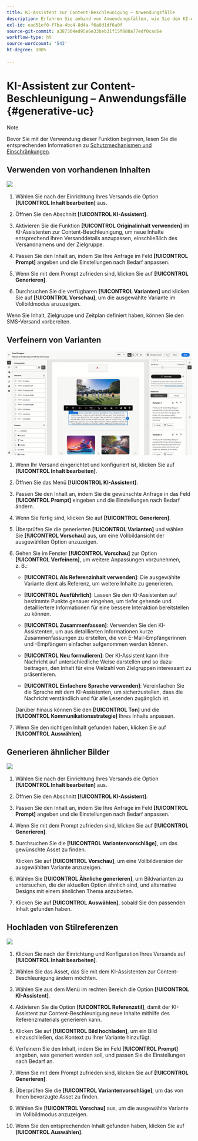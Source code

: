 ```yaml
---
title: KI-Assistent zur Content-Beschleunigung – Anwendungsfälle
description: Erfahren Sie anhand von Anwendungsfällen, wie Sie den KI-Assistenten zur Content-Beschleunigung verwenden.
exl-id: ead51ef0-f7ba-4bc4-8d4a-f6a6d1df6a0f
source-git-commit: a387304ed95a6e33beb31f15f888a77edf0cad6e
workflow-type: ht
source-wordcount: '543'
ht-degree: 100%

---
```


# KI-Assistent zur Content-Beschleunigung – Anwendungsfälle {#generative-uc}

>[!NOTE]
>
>Bevor Sie mit der Verwendung dieser Funktion beginnen, lesen Sie die entsprechenden Informationen zu [Schutzmechanismen und Einschränkungen](generative-gs.md#generative-guardrails).

## Verwenden von vorhandenen Inhalten

![](assets/do-not-localize/gen-ai-reuse-text.gif)

1. Wählen Sie nach der Einrichtung Ihres Versands die Option **[!UICONTROL Inhalt bearbeiten]** aus.

1. Öffnen Sie den Abschnitt **[!UICONTROL KI-Assistent]**.

1. Aktivieren Sie die Funktion **[!UICONTROL Originalinhalt verwenden]** im KI-Assistenten zur Content-Beschleunigung, um neue Inhalte entsprechend Ihren Versanddetails anzupassen, einschließlich des Versandnamens und der Zielgruppe.

1. Passen Sie den Inhalt an, indem Sie Ihre Anfrage im Feld **[!UICONTROL Prompt]** angeben und die Einstellungen nach Bedarf anpassen.

1. Wenn Sie mit dem Prompt zufrieden sind, klicken Sie auf **[!UICONTROL Generieren]**.

1. Durchsuchen Sie die verfügbaren **[!UICONTROL Varianten]** und klicken Sie auf **[!UICONTROL Vorschau]**, um die ausgewählte Variante im Vollbildmodus anzuzeigen.

Wenn Sie Inhalt, Zielgruppe und Zeitplan definiert haben, können Sie den SMS-Versand vorbereiten.

## Verfeinern von Varianten

![](assets/do-not-localize/gen-ai-variation.gif)

1. Wenn Ihr Versand eingerichtet und konfiguriert ist, klicken Sie auf **[!UICONTROL Inhalt bearbeiten]**.

1. Öffnen Sie das Menü **[!UICONTROL KI-Assistent]**.

1. Passen Sie den Inhalt an, indem Sie die gewünschte Anfrage in das Feld **[!UICONTROL Prompt]** eingeben und die Einstellungen nach Bedarf ändern.

1. Wenn Sie fertig sind, klicken Sie auf **[!UICONTROL Generieren]**.

1. Überprüfen Sie die generierten **[!UICONTROL Varianten]** und wählen Sie **[!UICONTROL Vorschau]** aus, um eine Vollbildansicht der ausgewählten Option anzuzeigen.

1. Gehen Sie im Fenster **[!UICONTROL Vorschau]** zur Option **[!UICONTROL Verfeinern]**, um weitere Anpassungen vorzunehmen, z. B.:

   * **[!UICONTROL Als Referenzinhalt verwenden]**: Die ausgewählte Variante dient als Referenz, um weitere Inhalte zu generieren.

   * **[!UICONTROL Ausführlich]**: Lassen Sie den KI-Assistenten auf bestimmte Punkte genauer eingehen, um tiefer gehende und detailliertere Informationen für eine bessere Interaktion bereitstellen zu können.

   * **[!UICONTROL Zusammenfassen]**: Verwenden Sie den KI-Assistenten, um aus detaillierten Informationen kurze Zusammenfassungen zu erstellen, die von E-Mail-Empfängerinnen und -Empfängern einfacher aufgenommen werden können.

   * **[!UICONTROL Neu formulieren]**: Der KI-Assistent kann Ihre Nachricht auf unterschiedliche Weise darstellen und so dazu beitragen, den Inhalt für eine Vielzahl von Zielgruppen interessant zu präsentieren.

   * **[!UICONTROL Einfachere Sprache verwenden]**: Vereinfachen Sie die Sprache mit dem KI-Assistenten, um sicherzustellen, dass die Nachricht verständlich und für alle Lesenden zugänglich ist.

   Darüber hinaus können Sie den **[!UICONTROL Ton]** und die **[!UICONTROL Kommunikationsstrategie]** Ihres Inhalts anpassen.

1. Wenn Sie den richtigen Inhalt gefunden haben, klicken Sie auf **[!UICONTROL Auswählen]**.

## Generieren ähnlicher Bilder

![](assets/do-not-localize/uc-image-similar.gif)

1. Wählen Sie nach der Einrichtung Ihres Versands die Option **[!UICONTROL Inhalt bearbeiten]** aus.

1. Öffnen Sie den Abschnitt **[!UICONTROL KI-Assistent]**.

1. Passen Sie den Inhalt an, indem Sie Ihre Anfrage im Feld **[!UICONTROL Prompt]** angeben und die Einstellungen nach Bedarf anpassen.

1. Wenn Sie mit dem Prompt zufrieden sind, klicken Sie auf **[!UICONTROL Generieren]**.

1. Durchsuchen Sie die **[!UICONTROL Variantenvorschläge]**, um das gewünschte Asset zu finden. 

   Klicken Sie auf **[!UICONTROL Vorschau]**, um eine Vollbildversion der ausgewählten Variante anzuzeigen.

1. Wählen Sie **[!UICONTROL Ähnliche generieren]**, um Bildvarianten zu untersuchen, die der aktuellen Option ähnlich sind, und alternative Designs mit einem ähnlichen Thema anzubieten.

1. Klicken Sie auf **[!UICONTROL Auswählen]**, sobald Sie den passenden Inhalt gefunden haben.

## Hochladen von Stilreferenzen

![](assets/do-not-localize/uc-image-reference.gif)

1. Klicken Sie nach der Einrichtung und Konfiguration Ihres Versands auf **[!UICONTROL Inhalt bearbeiten]**.

1. Wählen Sie das Asset, das Sie mit dem KI-Assistenten zur Content-Beschleunigung ändern möchten.

1. Wählen Sie aus dem Menü im rechten Bereich die Option **[!UICONTROL KI-Assistent]**.

1. Aktivieren Sie die Option **[!UICONTROL Referenzstil]**, damit der KI-Assistent zur Content-Beschleunigung neue Inhalte mithilfe des Referenzmaterials generieren kann.

1. Klicken Sie auf **[!UICONTROL Bild hochladen]**, um ein Bild einzuschließen, das Kontext zu Ihrer Variante hinzufügt.

1. Verfeinern Sie den Inhalt, indem Sie im Feld **[!UICONTROL Prompt]** angeben, was generiert werden soll, und passen Sie die Einstellungen nach Bedarf an.

1. Wenn Sie mit dem Prompt zufrieden sind, klicken Sie auf **[!UICONTROL Generieren]**.

1. Überprüfen Sie die **[!UICONTROL Variantenvorschläge]**, um das von Ihnen bevorzugte Asset zu finden.

1. Wählen Sie **[!UICONTROL Vorschau]** aus, um die ausgewählte Variante im Vollbildmodus anzuzeigen.

1. Wenn Sie den entsprechenden Inhalt gefunden haben, klicken Sie auf **[!UICONTROL Auswählen]**.
